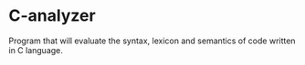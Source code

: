 # C-analyzer
 Program that will evaluate the syntax, lexicon and semantics of code written in C language.
